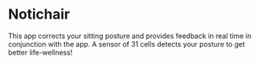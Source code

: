 # Notichair
This app corrects your sitting posture and provides feedback in real time in conjunction with the app. A sensor of 31 cells detects your posture to get better life-wellness!
